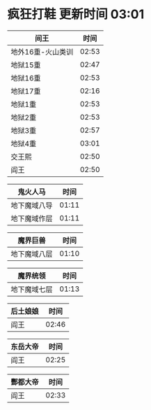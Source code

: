 # 疯狂打鞋 更新时间 03:01

| 间王   | 时间    |
|--------|-------|
| 地外16重-火山类训 | 02:53 |
| 地狱15重 | 02:47 |
| 地狱16重 | 02:53 |
| 地狱17重 | 02:16 |
| 地狱1重 | 02:53 |
| 地狱2重 | 02:53 |
| 地狱3重 | 02:57 |
| 地狱4重 | 03:01 |
| 交王熙 | 02:50 |
| 阎王 | 02:50 |

| 鬼火人马   | 时间    |
|--------|-------|
| 地下魔域八导 | 01:11 |
| 地下魔域作层 | 01:11 |

| 魔界巨兽   | 时间    |
|--------|-------|
| 地下魔域八层 | 01:10 |

| 魔界统领   | 时间    |
|--------|-------|
| 地下魔域七层 | 01:13 |

| 后土娘娘   | 时间    |
|--------|-------|
| 阎王 | 02:46 |

| 东岳大帝   | 时间    |
|--------|-------|
| 阎王 | 02:25 |

| 酆都大帝   | 时间    |
|--------|-------|
| 阎王 | 02:33 |